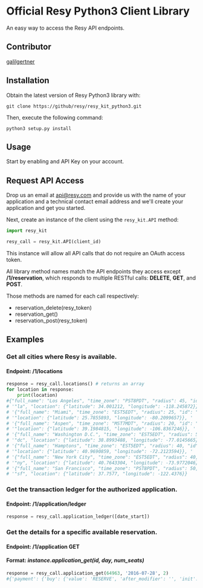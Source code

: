 # Official Resy Python3 Client Library

An easy way to access the Resy API endpoints.

## Contributor

[galilgertner](https://github.com/galilg)

## Installation

Obtain the latest version of Resy Python3 library with:

    git clone https://github/resy/resy_kit_python3.git

Then, execute the following command:

    python3 setup.py install

## Usage

Start by enabling and API Key on your account.

Request API Access
------------------

Drop us an email at api@resy.com and provide us with the name of your
application and a technical contact email address and we'll create your
application and get you started.

Next, create an instance of the client using the `resy_kit.API` method:

```python
import resy_kit

resy_call = resy_kit.API(client_id)
```

This instance will allow all API calls that do not require an
OAuth access token.

All library method names match the API endpoints they access
except **/1/reservation**, which responds to multiple RESTful calls:
**DELETE**, **GET**, and **POST**.

Those methods are named for each call respectively:

- reservation_delete(resy_token)
- reservation_get()
- reservation_post(resy_token)

## Examples

### Get all cities where Resy is available.

#### Endpoint: **/1/locations**
```python
response = resy_call.locations() # returns an array
for location in response:
    print(location)
#{"full_name": "Los Angeles", "time_zone": "PST8PDT", "radius": 45, "id": '
# '"la", "location": {"latitude": 34.001212, "longitude": -118.245872}}, '
# '{"full_name": "Miami", "time_zone": "EST5EDT", "radius": 25, "id": "mia", '
# '"location": {"latitude": 25.7855893, "longitude": -80.2099657}}, '
# '{"full_name": "Aspen", "time_zone": "MST7MDT", "radius": 20, "id": "ase", '
# '"location": {"latitude": 39.1984815, "longitude": -106.8367246}}, '
# '{"full_name": "Washington D.C.", "time_zone": "EST5EDT", "radius": 50, "id": '
# '"dc", "location": {"latitude": 38.8993488, "longitude": -77.0145665}}, '
# '{"full_name": "Hamptons", "time_zone": "EST5EDT", "radius": 40, "id": "li", '
# '"location": {"latitude": 40.9690859, "longitude": -72.2123594}}, '
# '{"full_name": "New York City", "time_zone": "EST5EDT", "radius": 40, "id": '
# '"ny", "location": {"latitude": 40.7643304, "longitude": -73.9772046}}, '
# '{"full_name": "San Francisco", "time_zone": "PST8PDT", "radius": 50, "id": '
# '"sf", "location": {"latitude": 37.7577, "longitude": -122.4376}}
```

### Get the transaction ledger for the authorized application.

#### Endpoint: **/1/application/ledger**
```python
response = resy_call.application_ledger([date_start])
```


### Get the details for a specific available reservation.

#### Endpoint: **/1/application GET**
#### Format: *instance.application_get(**id, day, num_seats**)*
```python
response = resy_call.application_get(64963, '2016-07-28', 2)
#{'payment': {'buy': {'value': 'RESERVE', 'after_modifier': '', 'init': 'VIEW OPTIONS AND RESERVE', 'before_modifier': '', 'action': 'NOW'}, 'description': [], 'balance': {'value': '', 'modifier': ''}, 'details': {'service_charge': None, 'total': 0.0, 'tax': None, 'resy_fee': None}}, 'cancellation_policy': ["While you won't be charged if you need to cancel, we ask that you do so at least 24 hours in advance."], 'venue': {'location': {'address_2': None, 'state': 'NY', 'time_zone': 'EST5EDT', 'cross_street_1': 'SW corner of 27th St.', 'neighborhood': 'NoMad', 'latitude': 40.742659, 'cross_street_2': 'Park Ave South', 'postal_code': '10010', 'longitude': -73.984837, 'city': 'New York', 'address_1': '378 Park Ave South'}, 'travel_time': {'walking': 1, 'driving': 1, 'distance': 0.0}, 'about': 'A popular spot for evening cocktails or a romantic dinner, Hillstone on Park Avenue South features sushi, USDA prime steaks, entrée salads and premium sandwiches. Our California focused wine list offers premium and boutique selections a wine lover will be sure to appreciate. Located on the SW corner of Park Avenue and 27th.', 'price_range_id': 2, 'tagline': 'Architecturally thoughtful and warm, Hillstone restaurants will comfort and intrigue your senses.', 'name': 'Hillstone Park Ave', 'images': ['https://s3.amazonaws.com/resy.com/images/venues/386/1.jpg', 'https://s3.amazonaws.com/resy.com/images/venues/386/2.jpg', 'https://s3.amazonaws.com/resy.com/images/venues/386/3.jpg', 'https://s3.amazonaws.com/resy.com/images/venues/386/4.jpg'], 'type': 'American', 'contact': {'url': 'http://hillstonerestaurant.com/', 'phone_number': '2126891090'}, 'rater': {'image': 'https://s3.amazonaws.com/resy.com/images/raters/resy.png', 'scale': 5, 'score': 4.80546792849632, 'name': 'Resy'}, 'deep_link': 'resy://resy.com/VenueDetails?venue_id=386&day=2016-07-28&num_seats=2'}, 'reservation': {'features': None, 'num_seats': 2, 'seat_type': 'Dining Room', 'day': '2016-07-28', 'time_slot': '14:15:00', 'menu_items': None, 'deep_link': 'resy://resy.com/ReservationDetails?venue_id=386&table_config_id=12852&time_slot=14%3A15%3A00&day=2016-07-28&num_seats=2'}, 'double_confirmation': [], 'resy_token': 'o|i840yaRRBmxHIn7z9W9|UQPrVBS99LJOOdfUbQYIa59Lfnh0uXhiRLIdV5o8cCVBllsu9hBcTNb1zw2Tv6xA==-6eb5a6381d19f5fb168a340ac850a5c268884dabecd8b9352ebad822'}
